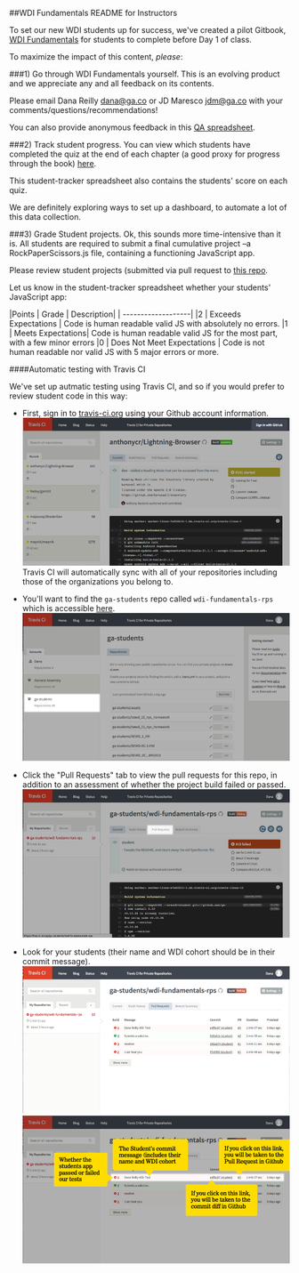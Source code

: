 ##WDI Fundamentals README for Instructors
<br>

To set our new WDI students up for success, we've created a pilot Gitbook, [WDI Fundamentals](fundamentals.generalassemb.ly) for students to complete before Day 1 of class.

To maximize the impact of this content, *please*:

###1) Go through WDI Fundamentals yourself.
This is an evolving product and we appreciate any and all feedback on its contents.

Please email Dana Reilly <dana@ga.co> or JD Maresco <jdm@ga.co> with your comments/questions/recommendations!

You can also provide anonymous feedback in this [QA spreadsheet](https://docs.google.com/a/generalassemb.ly/spreadsheets/d/1-u70IzOVfAS-J2aldRD9rTaCIfi5iR_IEVJYTa2azps/edit?usp=sharing).

###2) Track student progress.
You can view which students have completed the quiz at the end of each chapter (a good proxy for progress through the book) [here](https://docs.google.com/a/generalassemb.ly/spreadsheets/d/1P3ky0DRdo96aOWwbH2ZvlLVl6r8PM8TTMStKAPQ3Bmk/edit?usp=sharing).

This student-tracker spreadsheet also contains the students' score on each quiz.

We are definitely exploring ways to set up a dashboard, to automate a lot of this data collection.

###3) Grade Student projects.
Ok, this sounds more time-intensive than it is.  All students are required to submit a final cumulative project –a RockPaperScissors.js file, containing a functioning JavaScript app.

Please review student projects (submitted via pull request to [this repo](https://github.com/ga-students/wdi-fundamentals-rps).

Let us know in the student-tracker spreadsheet whether your students' JavaScript app:


|Points | Grade | Description|
| -------------------|
|2 | Exceeds Expectations | Code is human readable valid JS with absolutely no errors.
|1 | Meets Expectations| Code is human readable valid JS for the most part, with a few minor errors
|0 | Does Not Meet Expectations | Code is not human readable nor valid JS with 5 major errors or more.


####Automatic testing with Travis CI

We've set up autmatic testing using Travis CI, and so if you would prefer to review student code in this way:

* First, sign in to [travis-ci.org](travis-ci.org) using your Github account information.
	<br>
	![Sign in with Github](assets/instructors/sign_in_to_travisci.png)
	<br>
	Travis CI will automatically sync with all of your repositories including those of the organizations you belong to.

* You'll want to find the `ga-students` repo called `wdi-fundamentals-rps` which is accessible [here](https://travis-ci.org/ga-students/wdi-fundamentals-rps).
	<br>
	![Where to find ga-students repo](assets/instructors/ga-students_travis.png)
	<br>
* Click the "Pull Requests" tab to view the pull requests for this repo, in addition to an assessment of whether the project build failed or passed.
 	<br>
 	![Where to find Pull Requests in Travis-CI](assets/instructors/pr_tab_intravis.png)
	<br>

* Look for your students (their name and WDI cohort should be in their commit message).
	<br>
	![All Pull Requests in Travis-CI](assets/instructors/PR_intravis.png)
	<br>
	![Your students](assets/instructors/PR_comments_intravis.png)
